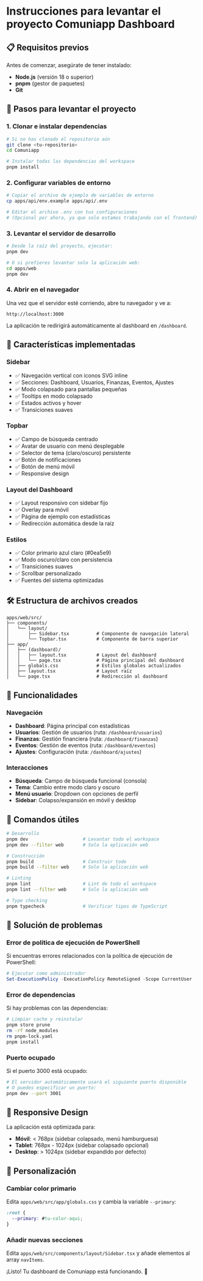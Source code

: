 # Instrucciones para levantar el proyecto Comuniapp Dashboard

## 📋 Requisitos previos

Antes de comenzar, asegúrate de tener instalado:

- **Node.js** (versión 18 o superior)
- **pnpm** (gestor de paquetes)
- **Git**

## 🚀 Pasos para levantar el proyecto

### 1. Clonar e instalar dependencias

```bash
# Si no has clonado el repositorio aún
git clone <tu-repositorio>
cd Comuniapp

# Instalar todas las dependencias del workspace
pnpm install
```

### 2. Configurar variables de entorno

```bash
# Copiar el archivo de ejemplo de variables de entorno
cp apps/api/env.example apps/api/.env

# Editar el archivo .env con tus configuraciones
# (Opcional por ahora, ya que solo estamos trabajando con el frontend)
```

### 3. Levantar el servidor de desarrollo

```bash
# Desde la raíz del proyecto, ejecutar:
pnpm dev

# O si prefieres levantar solo la aplicación web:
cd apps/web
pnpm dev
```

### 4. Abrir en el navegador

Una vez que el servidor esté corriendo, abre tu navegador y ve a:

```
http://localhost:3000
```

La aplicación te redirigirá automáticamente al dashboard en `/dashboard`.

## 🎨 Características implementadas

### Sidebar

- ✅ Navegación vertical con iconos SVG inline
- ✅ Secciones: Dashboard, Usuarios, Finanzas, Eventos, Ajustes
- ✅ Modo colapsado para pantallas pequeñas
- ✅ Tooltips en modo colapsado
- ✅ Estados activos y hover
- ✅ Transiciones suaves

### Topbar

- ✅ Campo de búsqueda centrado
- ✅ Avatar de usuario con menú desplegable
- ✅ Selector de tema (claro/oscuro) persistente
- ✅ Botón de notificaciones
- ✅ Botón de menú móvil
- ✅ Responsive design

### Layout del Dashboard

- ✅ Layout responsivo con sidebar fijo
- ✅ Overlay para móvil
- ✅ Página de ejemplo con estadísticas
- ✅ Redirección automática desde la raíz

### Estilos

- ✅ Color primario azul claro (#0ea5e9)
- ✅ Modo oscuro/claro con persistencia
- ✅ Transiciones suaves
- ✅ Scrollbar personalizado
- ✅ Fuentes del sistema optimizadas

## 🛠️ Estructura de archivos creados

```
apps/web/src/
├── components/
│   └── layout/
│       ├── Sidebar.tsx          # Componente de navegación lateral
│       └── Topbar.tsx           # Componente de barra superior
├── app/
│   ├── (dashboard)/
│   │   ├── layout.tsx           # Layout del dashboard
│   │   └── page.tsx             # Página principal del dashboard
│   ├── globals.css              # Estilos globales actualizados
│   ├── layout.tsx               # Layout raíz
│   └── page.tsx                 # Redirección al dashboard
```

## 🎯 Funcionalidades

### Navegación

- **Dashboard**: Página principal con estadísticas
- **Usuarios**: Gestión de usuarios (ruta: `/dashboard/usuarios`)
- **Finanzas**: Gestión financiera (ruta: `/dashboard/finanzas`)
- **Eventos**: Gestión de eventos (ruta: `/dashboard/eventos`)
- **Ajustes**: Configuración (ruta: `/dashboard/ajustes`)

### Interacciones

- **Búsqueda**: Campo de búsqueda funcional (consola)
- **Tema**: Cambio entre modo claro y oscuro
- **Menú usuario**: Dropdown con opciones de perfil
- **Sidebar**: Colapso/expansión en móvil y desktop

## 🔧 Comandos útiles

```bash
# Desarrollo
pnpm dev                    # Levantar todo el workspace
pnpm dev --filter web       # Solo la aplicación web

# Construcción
pnpm build                  # Construir todo
pnpm build --filter web     # Solo la aplicación web

# Linting
pnpm lint                   # Lint de todo el workspace
pnpm lint --filter web      # Solo la aplicación web

# Type checking
pnpm typecheck              # Verificar tipos de TypeScript
```

## 🐛 Solución de problemas

### Error de política de ejecución de PowerShell

Si encuentras errores relacionados con la política de ejecución de PowerShell:

```powershell
# Ejecutar como administrador
Set-ExecutionPolicy -ExecutionPolicy RemoteSigned -Scope CurrentUser
```

### Error de dependencias

Si hay problemas con las dependencias:

```bash
# Limpiar cache y reinstalar
pnpm store prune
rm -rf node_modules
rm pnpm-lock.yaml
pnpm install
```

### Puerto ocupado

Si el puerto 3000 está ocupado:

```bash
# El servidor automáticamente usará el siguiente puerto disponible
# O puedes especificar un puerto:
pnpm dev --port 3001
```

## 📱 Responsive Design

La aplicación está optimizada para:

- **Móvil**: < 768px (sidebar colapsado, menú hamburguesa)
- **Tablet**: 768px - 1024px (sidebar colapsado opcional)
- **Desktop**: > 1024px (sidebar expandido por defecto)

## 🎨 Personalización

### Cambiar color primario

Edita `apps/web/src/app/globals.css` y cambia la variable `--primary`:

```css
:root {
  --primary: #tu-color-aqui;
}
```

### Añadir nuevas secciones

Edita `apps/web/src/components/layout/Sidebar.tsx` y añade elementos al array `navItems`.

¡Listo! Tu dashboard de Comuniapp está funcionando. 🎉
